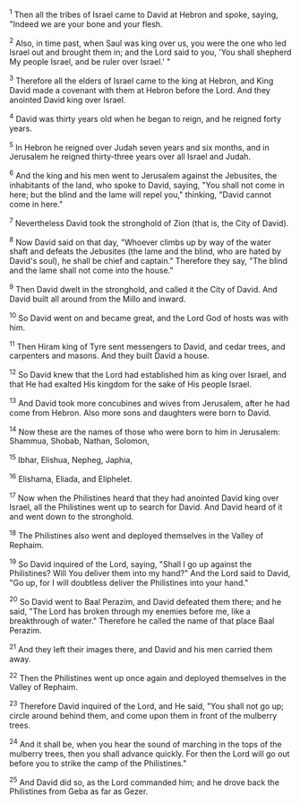 <sup>1</sup> 
Then all the tribes of Israel came to David at Hebron and spoke, saying, "Indeed we are your bone and your flesh. 

<sup>2</sup> 
Also, in time past, when Saul was king over us, you were the one who led Israel out and brought them in; and the Lord said to you, 'You shall shepherd My people Israel, and be ruler over Israel.' " 

<sup>3</sup> 
Therefore all the elders of Israel came to the king at Hebron, and King David made a covenant with them at Hebron before the Lord. And they anointed David king over Israel. 

<sup>4</sup> 
David was thirty years old when he began to reign, and he reigned forty years. 

<sup>5</sup> 
In Hebron he reigned over Judah seven years and six months, and in Jerusalem he reigned thirty-three years over all Israel and Judah.

<sup>6</sup> 
And the king and his men went to Jerusalem against the Jebusites, the inhabitants of the land, who spoke to David, saying, "You shall not come in here; but the blind and the lame will repel you," thinking, "David cannot come in here." 

<sup>7</sup> 
Nevertheless David took the stronghold of Zion (that is, the City of David). 

<sup>8</sup> 
Now David said on that day, "Whoever climbs up by way of the water shaft and defeats the Jebusites (the lame and the blind, who are hated by David's soul), he shall be chief and captain." Therefore they say, "The blind and the lame shall not come into the house." 

<sup>9</sup> 
Then David dwelt in the stronghold, and called it the City of David. And David built all around from the Millo and inward. 

<sup>10</sup> 
So David went on and became great, and the Lord God of hosts was with him. 

<sup>11</sup> 
Then Hiram king of Tyre sent messengers to David, and cedar trees, and carpenters and masons. And they built David a house. 

<sup>12</sup> 
So David knew that the Lord had established him as king over Israel, and that He had exalted His kingdom for the sake of His people Israel. 

<sup>13</sup> 
And David took more concubines and wives from Jerusalem, after he had come from Hebron. Also more sons and daughters were born to David. 

<sup>14</sup> 
Now these are the names of those who were born to him in Jerusalem: Shammua, Shobab, Nathan, Solomon, 

<sup>15</sup> 
Ibhar, Elishua, Nepheg, Japhia, 

<sup>16</sup> 
Elishama, Eliada, and Eliphelet.

<sup>17</sup> 
Now when the Philistines heard that they had anointed David king over Israel, all the Philistines went up to search for David. And David heard of it and went down to the stronghold. 

<sup>18</sup> 
The Philistines also went and deployed themselves in the Valley of Rephaim. 

<sup>19</sup> 
So David inquired of the Lord, saying, "Shall I go up against the Philistines? Will You deliver them into my hand?" And the Lord said to David, "Go up, for I will doubtless deliver the Philistines into your hand." 

<sup>20</sup> 
So David went to Baal Perazim, and David defeated them there; and he said, "The Lord has broken through my enemies before me, like a breakthrough of water." Therefore he called the name of that place Baal Perazim. 

<sup>21</sup> 
And they left their images there, and David and his men carried them away. 

<sup>22</sup> 
Then the Philistines went up once again and deployed themselves in the Valley of Rephaim. 

<sup>23</sup> 
Therefore David inquired of the Lord, and He said, "You shall not go up; circle around behind them, and come upon them in front of the mulberry trees. 

<sup>24</sup> 
And it shall be, when you hear the sound of marching in the tops of the mulberry trees, then you shall advance quickly. For then the Lord will go out before you to strike the camp of the Philistines." 

<sup>25</sup> 
And David did so, as the Lord commanded him; and he drove back the Philistines from Geba as far as Gezer.